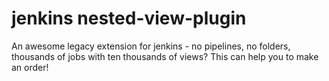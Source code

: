 # jenkins nested-view-plugin

An awesome legacy extension for jenkins - no pipelines, no folders, thousands of jobs with ten thousands of views? This can help you to make an order!

